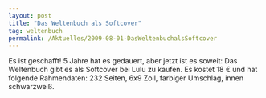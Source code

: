 ```yaml
---
layout: post
title: "Das Weltenbuch als Softcover"
tag: weltenbuch
permalink: /Aktuelles/2009-08-01-DasWeltenbuchalsSoftcover
---
```



Es ist geschafft! 5 Jahre hat es gedauert, aber jetzt ist es soweit: Das Weltenbuch gibt es als Softcover bei Lulu zu kaufen. Es kostet 18 &euro; und hat folgende Rahmendaten: 232 Seiten, 6x9 Zoll, farbiger Umschlag, innen schwarzweiß.


